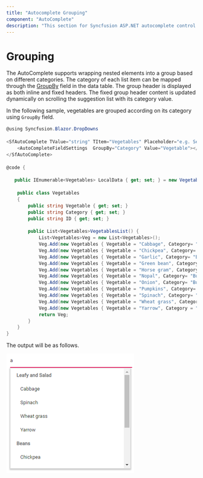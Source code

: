 ```yaml
---
title: "Autocomplete Grouping"
component: "AutoComplete"
description: "This section for Syncfusion ASP.NET autocomplete control demonstrates the grouping with individual header and it's header customization."
---
```


# Grouping

The AutoComplete supports wrapping nested elements into a group based on different categories. The
category of each list item can be mapped through the
[GroupBy](https://help.syncfusion.com/cr/blazor/Syncfusion.Blazor~Syncfusion.Blazor.DropDowns.AutoCompleteFieldSettings~GroupBy.html) field in the data table. The group
header is displayed as both inline and fixed headers. The fixed group header content
is updated dynamically on scrolling the suggestion list with its category value.

In the following sample, vegetables are grouped according on its category using `GroupBy` field.

```csharp
@using Syncfusion.Blazor.DropDowns

<SfAutoComplete TValue="string" TItem="Vegetables" Placeholder="e.g. Select a vegetable" DataSource="@LocalData">
    <AutoCompleteFieldSettings  GroupBy="Category" Value="Vegetable"></AutoCompleteFieldSettings>
</SfAutoComplete>

@code {

   public IEnumerable<Vegetables> LocalData { get; set; } = new Vegetables().VegetablesList();

    public class Vegetables
    {
        public string Vegetable { get; set; }
        public string Category { get; set; }
        public string ID { get; set; }

        public List<Vegetables>VegetablesList() {
            List<Vegetables>Veg = new List<Vegetables>();
            Veg.Add(new Vegetables { Vegetable = "Cabbage", Category= "Leafy and Salad", ID= "item1" });
            Veg.Add(new Vegetables { Vegetable = "Chickpea", Category= "Beans", ID= "item2" });
            Veg.Add(new Vegetables { Vegetable = "Garlic", Category= "Bulb and Stem", ID= "item3" });
            Veg.Add(new Vegetables { Vegetable = "Green bean", Category= "Beans", ID= "item4" });
            Veg.Add(new Vegetables { Vegetable = "Horse gram", Category= "Beans", ID= "item5" });
            Veg.Add(new Vegetables { Vegetable = "Nopal", Category= "Bulb and Stem", ID= "item6" });
            Veg.Add(new Vegetables { Vegetable = "Onion", Category= "Bulb and Stem", ID= "item7" });
            Veg.Add(new Vegetables { Vegetable = "Pumpkins", Category= "Leafy and Salad", ID= "item8" });
            Veg.Add(new Vegetables { Vegetable = "Spinach", Category= "Leafy and Salad", ID= "item9" });
            Veg.Add(new Vegetables { Vegetable = "Wheat grass", Category= "Leafy and Salad", ID= "item10" });
            Veg.Add(new Vegetables { Vegetable = "Yarrow", Category = "Leafy and Salad", ID = "item11" });
            return Veg;
        }
    }
}
```

The output will be as follows.

![AutoComplete](./images/grouping.png)
